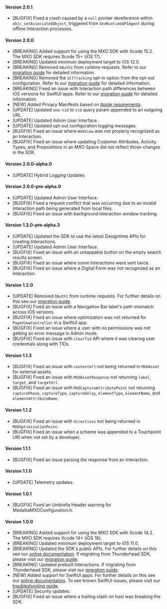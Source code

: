 #### Version 2.0.1
* [BUGFIX] Fixed a crash caused by a `null` pointer dereference within `objc_setAssociatedObject`, triggered from `OneRuntimeAPIAgent` during offline Interaction processes.

#### Version 2.0.0
* [BREAKING] Added support for using the MXO SDK with Xcode 15.2. The MXO SDK requires Xcode 15+ (iOS 17).
* [BREAKING] Updated minimum deployment target to iOS 12.0.
* [BREAKING] Removed `OAuth1` from runtime requests. Refer to our [migration guide](https://docs.medallia.com/en/?resourceId=mxo-ios-sdk-migration-v2.0.0) for detailed information.
* [BREAKING] Removed the `allTracking` opt-in option from the opt-out configuration. Refer to our [migration guide](https://docs.medallia.com/en/?resourceId=mxo-ios-sdk-migration-v2.0.0) for detailed information.
* [BREAKING] Fixed an issue with Interaction path differences between iOS versions for SwiftUI apps. Refer to our [migration guide](https://docs.medallia.com/en/?resourceId=mxo-ios-sdk-migration-v2.0.0) for detailed information.
* [NEW] Added Privacy Manifests based on [Apple requirements](https://developer.apple.com/documentation/bundleresources/privacy_manifest_files).
* [UPDATE] Updated `one-tid` to `tid` query param appended to an outgoing URL.
* [UPDATE] Updated Admin User Interface.
* [UPDATE] Updated opt-out configuration logging messages.
* [BUGFIX] Fixed an issue where `WebView` was not properly recognized as an Interaction.
* [BUGFIX] Fixed an issue where updating Customer Attributes, Activity Types, and Propositions in an MXO Space did not reflect those changes in the SDK.

#### Version 2.0.0-alpha.0
* [UPDATE] Hybrid Logging Updates.

#### Version 2.0.0-pre-alpha.0
* [UPDATE] Updated Admin User Interface.
* [BUGFIX] Fixed a request conflict that was occurring due to an invalid Interaction path being generated from local files.
* [BUGFIX] Fixed an issue with background Interaction window tracking.

#### Version 1.3.0-pre-alpha.3
* [UPDATE] Updated the SDK to use the latest Designtime APIs for creating Interactions.
* [UPDATE] Updated Admin User Interface.
* [BUGFIX] Fixed an issue with an untappable button on the empty search results screen.
* [BUGFIX] Fixed an issue where some Interactions were sent twice.
* [BUGFIX] Fixed an issue where a Digital Form was not recognized as an Interaction.

#### Version 1.2.0
* [UPDATE] Removed `OAuth1` from runtime requests. For further details on this see our [migration guide](https://docs.medallia.com/en/?resourceId=mxo-ios-sdk-migration-v1.2.0).
* [BUGFIX] Fixed an issue with a Navigation Bar label's path mismatch across iOS versions.
* [BUGFIX] Fixed an issue where optimization was not returned for `PageViewController` in a SwiftUI app.
* [BUGFIX] Fixed an issue where a user with no permissions was not getting an error message in Admin mode.
* [BUGFIX] Fixed an issue with `clearTid` API where it was clearing user credentials along with TIDs.

#### Version 1.1.3
* [BUGFIX] Fixed an issue with `contentUrl` not being returned in `MXOAsset` for external assets.
* [BUGFIX] Fixed an issue with `MXOAssetResponse` not returning `label`, `target`, and `targetUrl`.
* [BUGFIX] Fixed an issue with `MXOCaptureAttributePoint` not returning `capturePhase`, `captureType`, `captureDelay`, `elementType`, `elementName`, and `elementAttributeName`.

#### Version 1.1.2
* [BUGFIX] Fixed an issue with `directives` not being returned in `MXOOptimizationPoint`.
* [BUGFIX] Fixed an issue when a scheme was appended to a Touchpoint URI when not set by a developer.

#### Version 1.1.1
* [BUGFIX] Fixed an issue parsing the response from an Interaction.

#### Version 1.1.0
* [UPDATE] Telemetry updates.

#### Version 1.0.1
* [BUGFIX] Fixed an Umbrella Header warning for MedalliaMXOConfiguration.h.

#### Version 1.0.0
* [BREAKING] Added support for using the MXO SDK with Xcode 14.2. The MXO SDK requires Xcode 14+ (iOS 16).
* [BREAKING] Updated minimum deployment target to iOS 11.0.
* [BREAKING] Updated the SDK's public APIs. For further details on this see our [online documentation](https://docs.medallia.com/en/?resourceId=mxo-ios-sdk-features). If migrating from Thunderhead SDK, please visit our [migration guide](https://docs.medallia.com/en/?resourceId=mxo-ios-sdk-migration-api).
* [BREAKING] Updated prebuilt Interactions. If migrating from Thunderhead SDK, please visit our [migration guide](https://docs.medallia.com/en/?resourceId=mxo-ios-sdk-migration-prebuilt).
* [NEW] Added support for SwiftUI apps. For further details on this see our [online documentation](https://docs.medallia.com/en/medallia-experience-orchestration/orchestration-for-ios/configure-the-mxo-sdk-for-ios#task-6504--en__SwiftUI_Initialization). To see known SwiftUI issues, please visit our [troubleshooting guide](https://docs.medallia.com/en/?resourceId=mxo-ios-sdk-troubleshooting-swiftui).
* [UPDATE] Security updates.
* [BUGFIX] Fixed an issue where a trailing slash on host was breaking the SDK.

